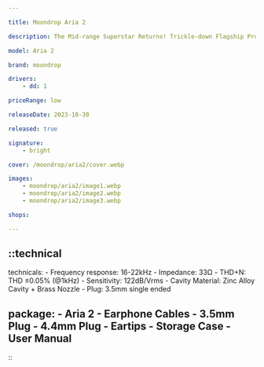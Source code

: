 ```yaml
---

title: Moondrop Aria 2

description: The Mid-range Superstar Returns! Trickle-down Flagship Product Technology advances in product technology power the latest in the Aria series! The Aria2 adopts the dynamic driver design of internal and external composite magnetic circuit + composite independent brass cavity that is used in mid-range competitors and provides a solid hardware acoustic foundation.

model: Aria 2

brand: moondrop

drivers: 
    - dd: 1

priceRange: low

releaseDate: 2023-10-30

released: true

signature:
    - bright

cover: /moondrop/aria2/cover.webp

images:
    - moondrop/aria2/image1.webp
    - moondrop/aria2/image2.webp
    - moondrop/aria2/image3.webp

shops:

---
```

::technical
---
technicals:
    - Frequency response: 16-22kHz
    - Impedance: 33Ω
    - THD+N: THD ≤0.05% (@1kHz)
    - Sensitivity: 122dB/Vrms
    - Cavity Material: Zinc Alloy Cavity + Brass Nozzle
    - Plug: 3.5mm single ended

package: 
    - Aria 2 
    - Earphone Cables 
    - 3.5mm Plug
    - 4.4mm Plug
    - Eartips
    - Storage Case
    - User Manual
---
::